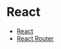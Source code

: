 # React

- [React](./react/README.md)
- [React Router](./router/README.md)

<!-- - [Redux]() -->
<!-- - [Next.js]() -->
